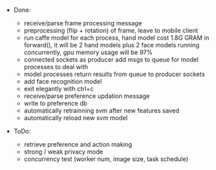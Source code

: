 * Done:

    + receive/parse frame processing message
    + preprocessing (flip + rotation) of frame, leave to mobile client
    + run caffe model for each process, hand model cost 1.8G GRAM in forward(), it will be 2 hand models
      plus 2 face models running concurrently, gpu memory usage will be 97%
    + connected sockets as producer add msgs to queue for model processes to deal with
    + model processes return results from queue to producer sockets
    + add face recognition model
    + exit elegantly with ctrl+c
    + receive/parse preference updation message
    + write to preference db
    + automatically retrainning svm after new features saved
    + automatically reload new svm model

* ToDo:

    + retrieve preference and action making
    + strong / weak privacy mode
    + concurrency test (worker num, image size, task schedule)

